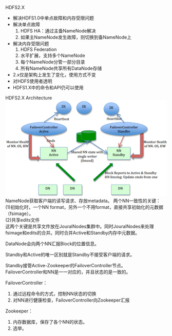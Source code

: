 HDFS2.X
- 解决HDFS1.0中单点故障和内存受限问题
- 解决单点故障
  1. HDFS HA：通过主备NameNode解决
  2. 如果主NameNode发生故障，则切换到备NameNode上
- 解决内存受限问题
  1. HDFS Federation
  2. 水平扩展，支持多个NameNode
  3. 每个NameNode分管一部分目录
  4. 所有NameNode共享所有DataNode存储
- 2.x仅是架构上发生了变化，使用方式不变
- 对HDFS使用者透明
- HDFS1.X中的命令和API仍可以使用

HDFS2.X Architecture <br>
![avatar](hdfsha.png)<br>
NameNode获取客户端的读写请求、存放metadata。
两个NN一致性的关键：<br>
(1)初始化时，一个NN format，另外一个不用format，直接共享初始化的元数据（fsimage）。<br>
(2)共享edits文件<br>
这两个关键是共享文件放在JouralNodes集群中。同时JouralNodes来处理fsimage和edits的合并。同时合并Active和Standby内存中元数据。<br>

DataNode会向两个NN汇报Block的位置信息。<br>

Standby和Active的唯一区别就是Standby不接受客户端的请求。<br>

Standby接管Active-Zookeeper的FailoverController节点。<br>
FailoverController和NN是一一对应的，并且状态的是一致的。<br>

FailoverController：
1. 通过远程命令的方式，控制NN状态的切换
2. 对NN进行健康检查，FailoverController向Zookeeper汇报

Zookeeper：
1. 内存数据库，保存了各个NN的状态。
2. 选举。

